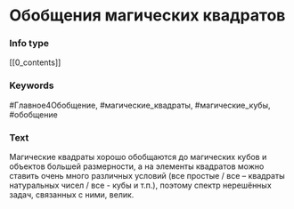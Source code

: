 # Обобщения магических квадратов
### Info type
[[0_contents]]
### Keywords
#Главное4Обобщение, #магические_квадраты, #магические_кубы, #обобщение
### Text
Магические квадраты хорошо обобщаются до магических кубов и объектов большей размерности, а на элементы квадратов можно ставить очень много различных условий (все простые / все – квадраты натуральных чисел / все - кубы и т.п.), поэтому спектр нерешённых задач, связанных с ними, велик.